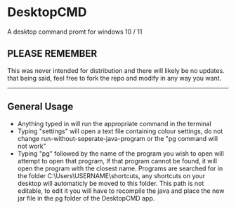 # DesktopCMD
A desktop command promt for windows 10 / 11

## PLEASE REMEMBER
This was never intended for distribution and there will likely be no updates. that being said, feel free to fork the repo and modify in any way you want.

---

## General Usage
- Anything typed in will run the appropriate command in the terminal
- Typing "settings" will open a text file containing colour settings, do not change run-without-seperate-java-program or the "pg command will not work"
- Typing "pg" followed by the name of the program you wish to open will attempt to open that program, If that program cannot be found, it will open the program with the closest name. Programs are searched for in the folder C:\Users\USERNAME\shortcuts, any shortcuts on your desktop will automaticly be moved to this folder.
This path is not editable, to edit it you will have to recompile the java and place the new jar file in the pg folder of the DesktopCMD app.
